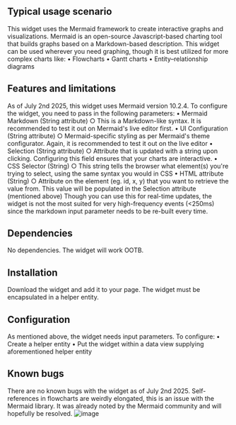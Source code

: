 ## Typical usage scenario
This widget uses the Mermaid framework to create interactive graphs and visualizations. Mermaid is an open-source Javascript-based charting tool that builds graphs based on a Markdown-based description. This widget can be used wherever you need graphing, though it is best utilized for more complex charts like:
	• Flowcharts
	• Gantt charts
	• Entity–relationship diagrams
## Features and limitations
As of July 2nd 2025, this widget uses Mermaid version 10.2.4. To configure the widget, you need to pass in the following parameters: 
	•  Mermaid Markdown (String attribute) 
		○ This is a Markdown-like syntax. It is recommended to test it out on Mermaid's live editor first. 
	• UI Configuration (String attribute) 
		○ Mermaid-specific styling as per Mermaid's theme configurator. Again, it is recommended to test it out on the live editor
	• Selection (String attribute)
		○ Attribute that is updated with a string upon clicking. Configuring this field ensures that your charts are interactive. 
	• CSS Selector (String)
		○ This string tells the browser what element(s) you're trying to select, using the same syntax you would in CSS
	• HTML attribute (String) 
		○ Attribute on the element (eg. id, x, y) that you want to retrieve the value from. This value will be populated in the Selection attribute (mentioned above) 
Though you can use this for real-time updates, the widget is not the most suited for very high-frequency events (<250ms) since the markdown input parameter needs to be re-built every time. 
## Dependencies
No dependencies. The widget will work OOTB. 
## Installation
Download the widget and add it to your page. The widget must be encapsulated in a helper entity. 
## Configuration
As mentioned above, the widget needs input parameters. To configure: 
	• Create a helper entity 
	• Put the widget within a data view supplying aforementioned helper entity 
## Known bugs
There are no known bugs with the widget as of July 2nd 2025. Self-references in flowcharts are weirdly elongated, this is an issue with the Mermaid library. It was already noted by the Mermaid community and will hopefully be resolved. ![image](https://github.com/user-attachments/assets/0b10f12a-dce6-466d-be91-25e490cf6401)
